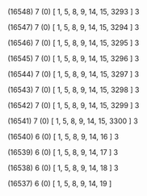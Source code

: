 (16548) 7 (0) [ 1, 5, 8, 9, 14, 15, 3293 ] 3 


(16547) 7 (0) [ 1, 5, 8, 9, 14, 15, 3294 ] 3 


(16546) 7 (0) [ 1, 5, 8, 9, 14, 15, 3295 ] 3 


(16545) 7 (0) [ 1, 5, 8, 9, 14, 15, 3296 ] 3 


(16544) 7 (0) [ 1, 5, 8, 9, 14, 15, 3297 ] 3 


(16543) 7 (0) [ 1, 5, 8, 9, 14, 15, 3298 ] 3 


(16542) 7 (0) [ 1, 5, 8, 9, 14, 15, 3299 ] 3 


(16541) 7 (0) [ 1, 5, 8, 9, 14, 15, 3300 ] 3 


(16540) 6 (0) [ 1, 5, 8, 9, 14, 16 ] 3 


(16539) 6 (0) [ 1, 5, 8, 9, 14, 17 ] 3 


(16538) 6 (0) [ 1, 5, 8, 9, 14, 18 ] 3 


(16537) 6 (0) [ 1, 5, 8, 9, 14, 19 ]  

